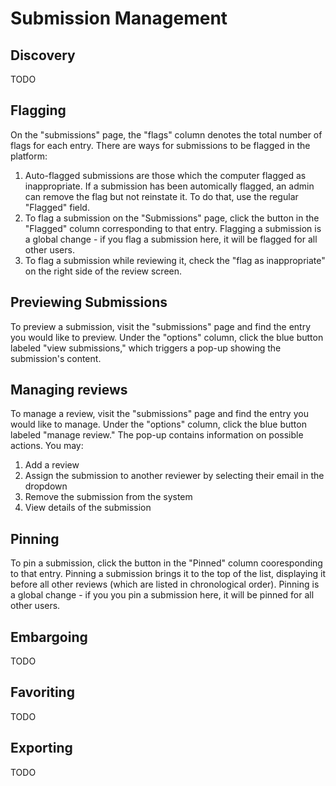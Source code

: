 # Submission Management

## Discovery

TODO

## Flagging

On the "submissions" page, the "flags" column denotes the total number of flags for each entry. There are ways for submissions to be flagged in the platform:
1. Auto-flagged submissions are those which the computer flagged as inappropriate. If a submission has been automically flagged, an admin can remove the flag but not reinstate it. To do that, use the regular "Flagged" field.
2. To flag a submission on the "Submissions" page, click the button in the "Flagged" column corresponding to that entry. Flagging a submission is a global change -  if you flag a submission here, it will be flagged for all other users. 
3. To flag a submission while reviewing it, check the "flag as inappropriate" on the right side of the review screen.
  

## Previewing Submissions

To preview a submission, visit the "submissions" page and find the entry you would like to preview. Under the "options" column, click the blue button labeled "view submissions," which triggers a pop-up showing the submission's content.

## Managing reviews

To manage a review, visit the "submissions" page and find the entry you would like to manage. Under the "options" column, click the blue button labeled "manage review." The pop-up contains information on possible actions. You may:
1. Add a review
2. Assign the submission to another reviewer by selecting their email in the dropdown
3. Remove the submission from the system
4. View details of the submission

## Pinning

To pin a submission, click the button in the "Pinned" column cooresponding to that entry. Pinning a submission brings it to the top of the list, displaying it before all other reviews (which are listed in chronological order). Pinning is a global change - if you you pin a submission here, it will be pinned for all other users. 

## Embargoing

TODO

## Favoriting

TODO

## Exporting

TODO
